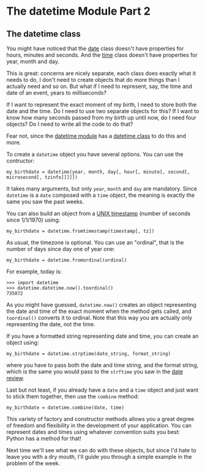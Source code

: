 The datetime Module Part 2
==========================

The datetime class
------------------

You might have noticed that the [date](http://www.codecademy.com/groups/python-fro-beginners/discussions/51dae0ab7c82ca812204d793) class doesn't have properties for hours, minutes and seconds. And the [time](http://www.codecademy.com/groups/python-fro-beginners/discussions/51e44a87631fe9442d006521) class doesn't have properties for year, month and day.

This is great: concerns are nicely separate, each class does exactly what it needs to do, I don't need to create objects that do more things than I actually need and so on. But what if I need to represent, say, the time and date of an event, years to milliseconds?

If I want to represent the exact moment of my birth, I need to store both the date and the time. Do I need to use two separate objects for this? If I want to know how many seconds passed from my birth up until now, do I need four objects? Do I need to write all the code to do that?

Fear not, since the [datetime module](http://docs.python.org/2/library/datetime.html) has a [datetime class](http://docs.python.org/2/library/datetime.html#datetime-objects) to do this and more.

To create a `datetime` object you have several options. You can use the contructor:

    my_birthdate = datetime(year, month, day[, hour[, minute[, second[, microsecond[, tzinfo]]]]])

It takes many arguments, but only `year`, `month` and `day` are mandatory. Since `datetime` is a `date` composed with a `time` object, the meaning is exactly the same you saw the past weeks.

You can also build an object from a [UNIX timestamp](http://en.wikipedia.org/wiki/Unix_time) (number of seconds since 1/1/1970) using:

    my_birthdate = datetime.fromtimestamp(timestamp[, tz])

As usual, the timezone is optional.
You can use an "ordinal", that is the number of days since day one of year one:

    my_birthdate = datetime.fromordinal(ordinal)

For example, today is:

    >>> import datetime
    >>> datetime.datetime.now().toordinal()
    735072
    
As you might have guessed, `datetime.now()` creates an object representing the date and time of the exact moment when the method gets called, and `toordinal()` converts it to ordinal. Note that this way you are actually only representing the date, not the time.

If you have a formatted string representing date and time, you can create an object using:

    my_birthdate = datetime.strptime(date_string, format_string)
    
where you have to pass both the date and time string, and the format string, which is the same you would pass to the `strftime` you saw in the [date review](http://www.codecademy.com/groups/python-fro-beginners/discussions/51dae0ab7c82ca812204d793).

Last but not least, if you already have a `date` and a `time` object and just want to stick them together, then use the `combine` method:

    my_birthdate = datetime.combine(date, time)
    
This variety of factory and constructor methods allows you a great degree of freedom and flexibility in the development of your application. You can represent dates and times using whatever convention suits you best: Python has a method for that!

Next time we'll see what we can do with these objects, but since I'd hate to leave you with a dry mouth, I'll guide you through a simple example in the problem of the week.
